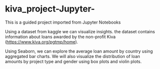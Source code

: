 # kiva_project-Jupyter-
This is a guided project imported from Jupyter Notebooks

Using a dataset from kaggle we can visualize insights. the dataset contains information about loans awarded by the non-profit Kiva (https://www.kiva.org/pgtmp/home).

Using Seaborn, we can explore the average loan amount by country using aggregated bar charts. We will also visualize the distribution of loan amounts by project type and gender using box plots and violin plots.
